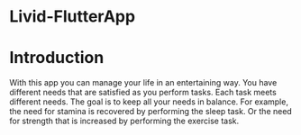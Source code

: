 # Livid-FlutterApp

# Introduction
With this app you can manage your life in an entertaining way.
You have different needs that are satisfied as you perform tasks. Each task meets different needs.
The goal is to keep all your needs in balance.
For example, the need for stamina is recovered by performing the sleep task. Or the need for strength that is increased by performing the exercise task.
